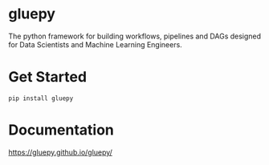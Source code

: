 # gluepy

The python framework for building workflows, pipelines and DAGs designed for Data Scientists and Machine Learning Engineers.

# Get Started
```
pip install gluepy
```
# Documentation

https://gluepy.github.io/gluepy/
